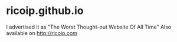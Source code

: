 # ricoip.github.io

I advertised it as "The Worst Thought-out Website Of All Time"
Also available on http://ricoip.com
